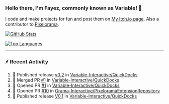 ### Hello there, I'm Fayez, commonly known as Variable! 👋
I code and make projects for fun and post them on [My Itch.io page](https://variable-industries.itch.io/). Also a contributor to [Pixelorama](https://github.com/Orama-Interactive/Pixelorama).

[![GitHub Stats](https://github-readme-stats.vercel.app/api/?username=Variable-ind&show_icons=true&theme=merko)](https://github.com/anuraghazra/github-readme-stats)

[![Top Languages](https://github-readme-stats.vercel.app/api/top-langs/?username=Variable-ind&layout=compact&theme=merko)](https://github.com/anuraghazra/github-readme-stats)

---

### :zap: Recent Activity

<!--START_SECTION:activity-->
1. 🚀 Published release [v0.2](https://github.com/Variable-Interactive/QuickDocks/releases/tag/v0.2) in [Variable-Interactive/QuickDocks](https://github.com/Variable-Interactive/QuickDocks)
2. 🎉 Merged PR [#1](https://github.com/Variable-Interactive/QuickDocks/pull/1) in [Variable-Interactive/QuickDocks](https://github.com/Variable-Interactive/QuickDocks)
3. 💪 Opened PR [#1](https://github.com/Variable-Interactive/QuickDocks/pull/1) in [Variable-Interactive/QuickDocks](https://github.com/Variable-Interactive/QuickDocks)
4. 💪 Opened PR [#10](https://github.com/Orama-Interactive/PixeloramaExtensionRepository/pull/10) in [Orama-Interactive/PixeloramaExtensionRepository](https://github.com/Orama-Interactive/PixeloramaExtensionRepository)
5. 🚀 Published release [V0.1](https://github.com/Variable-Interactive/QuickDocks/releases/tag/v0.1) in [Variable-Interactive/QuickDocks](https://github.com/Variable-Interactive/QuickDocks)
<!--END_SECTION:activity-->

<!--
**Variable-ind/Variable-ind** is a ✨ _special_ ✨ repository because its `README.md` (this file) appears on your GitHub profile.

Here are some ideas to get you started:
- 🌱 I’m currently studying at ...
- 🔭 I’m currently working on ...
- 👯 I’m looking to collaborate on ...
- 🤔 I’m looking for help with ...
- 💬 Ask me about ...
- 📫 How to reach me: ...
- ⚡ Fun fact: ...
-->

